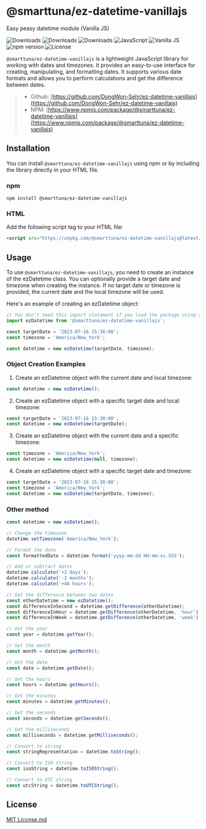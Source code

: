 # @smarttuna/ez-datetime-vanillajs
Easy peasy datetime module (Vanilla JS)

![Downloads](https://img.shields.io/npm/dw/@smarttuna/ez-datetime-vanillajs.svg)
![Downloads](https://img.shields.io/npm/dm/@smarttuna/ez-datetime-vanillajs.svg)
![Downloads](https://img.shields.io/npm/dt/@smarttuna/ez-datetime-vanillajs.svg)
![JavaScript](https://img.shields.io/badge/-JavaScript-F7DF1E.svg?logo=javascript&logoColor=white)
![Vanilla JS](https://img.shields.io/badge/-Vanilla_JS-4EBA32.svg)
![npm version](https://img.shields.io/npm/v/@smarttuna/ez-datetime-vanillajs.svg)
![License](https://img.shields.io/npm/l/@smarttuna/ez-datetime-vanillajs.svg)

`@smarttuna/ez-datetime-vanillajs` is a lightweight JavaScript library for working with dates and timezones. It provides an easy-to-use interface for creating, manipulating, and formatting dates. It supports various date formats and allows you to perform calculations and get the difference between dates.

> - Github: [https://github.com/DongWon-Sehr/ez-datetime-vanillajs](https://github.com/DongWon-Sehr/ez-datetime-vanillajs)
> - NPM: [https://www.npmjs.com/package/@smarttuna/ez-datetime-vanillajs](https://www.npmjs.com/package/@smarttuna/ez-datetime-vanillajs)

## Installation

You can install `@smarttuna/ez-datetime-vanillajs` using npm or by including the library directly in your HTML file.

### npm

```shell
npm install @smarttuna/ez-datetime-vanillajs
```

### HTML

Add the following script tag to your HTML file:

```html
<script src="https://unpkg.com/@smarttuna/ez-datetime-vanillajs@latest/dist/main.js"></script>
```

## Usage
To use `@smarttuna/ez-datetime-vanillajs`, you need to create an instance of the ezDatetime class. You can optionally provide a target date and timezone when creating the instance. If no target date or timezone is provided, the current date and the local timezone will be used.


Here's an example of creating an ezDatetime object:
```javascript
// You don't need this import statement if you load the package using an HTML script tag
import ezDatetime from '@smarttuna/ez-datetime-vanillajs';

const targetDate = '2023-07-16 15:30:00';
const timezone = 'America/New_York';

const datetime = new ezDatetime(targetDate, timezone);
```

### Object Creation Examples
1. Create an ezDatetime object with the current date and local timezone:
```javascript
const datetime = new ezDatetime();
```

2. Create an ezDatetime object with a specific target date and local timezone:
```javascript
const targetDate = '2023-07-16 15:30:00';
const datetime = new ezDatetime(targetDate);
```

3. Create an ezDatetime object with the current date and a specific timezone:
```javascript
const timezone = 'America/New_York';
const datetime = new ezDatetime(null, timezone);
```

4. Create an ezDatetime object with a specific target date and timezone:
```javascript
const targetDate = '2023-07-16 15:30:00';
const timezone = 'America/New_York';
const datetime = new ezDatetime(targetDate, timezone);
```

### Other method
```javascript
const datetime = new ezDatetime();

// Change the timezone
datetime.setTimezone('America/New_York');

// Format the date
const formattedDate = datetime.format('yyyy-mm-dd HH:mm:ss.SSS');

// Add or subtract dates
datetime.calculate('+2 days');
datetime.calculate('-3 months');
datetime.calculate('+48 hours');

// Get the difference between two dates
const otherDatetime = new ezDatetime();
const differenceInSecond = datetime.getDifference(otherDatetime);
const differenceInHour = datetime.getDifference(otherDatetime, 'hour');
const differenceInWeek = datetime.getDifference(otherDatetime, 'week');

// Get the year
const year = datetime.getYear();

// Get the month
const month = datetime.getMonth();

// Get the date
const date = datetime.getDate();

// Get the hours
const hours = datetime.getHours();

// Get the minutes
const minutes = datetime.getMinutes();

// Get the seconds
const seconds = datetime.getSeconds();

// Get the milliseconds
const milliseconds = datetime.getMilliseconds();

// Convert to string
const stringRepresentation = datetime.toString();

// Convert to ISO string
const isoString = datetime.toISOString();

// Convert to UTC string
const utcString = datetime.toUTCString();
```

## License
[MIT Liccnse.md](https://github.com/DongWon-Sehr/ez-datetime-vanillajs/blob/main/LICENSE)

